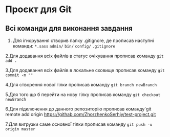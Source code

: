 # Проєкт для Git

## Всі команди для виконання завдання

1. Для ігнорування створив папку .gitignore, де прописав наступні команди:
`*.sass`
`admin/`
`bin/`
`config/`
`.gitignore`

2.Для додавання всіх файлів в статус очікування прописав команду `git add .`

3.Для додавання всіх файлів в локальне сховище прописав команду `git commit -m "" `

4.Для створення нової гілки прописав команду `git branch newBranch`

5.Для того що б перейти на нову гілку прописав команду `git checkout newBranch`

6.Для підключення до данного репозиторію прописав команду`git remote add origin https://githab.com/ZhorzhenkoSerhiy/test-project.git

7.Для вигрузки саме основної гілки прописав команду `git push -u origin master`

